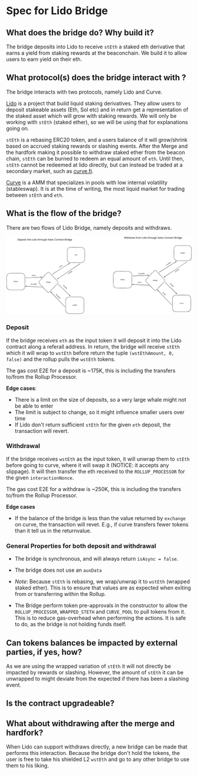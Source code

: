 # Spec for Lido Bridge

## What does the bridge do? Why build it?

The bridge deposits into Lido to receive `stEth` a staked eth derivative that earns a yield from staking rewards at the beaconchain. We build it to allow users to earn yield on their eth.

## What protocol(s) does the bridge interact with ?

The bridge interacts with two protocols, namely Lido and Curve.

[Lido](https://lido.fi/) is a project that build liquid staking derivatives. They allow users to deposit stakeable assets (Eth, Sol etc) and in return get a representation of the staked asset which will grow with staking rewards. We will only be working with `stEth` (staked ether), so we will be using that for explanations going on.

`stEth` is a rebasing ERC20 token, and a users balance of it will grow/shrink based on accrued staking rewards or slashing events. After the Merge and the hardfork making it possible to withdraw staked ether from the beacon chain, `stEth` can be burned to redeem an equal amount of `eth`. Until then, `stEth` cannot be redeemed at lido directly, but can instead be traded at a secondary market, such as [curve.fi](https://curve.fi/steth).

[Curve](https://curve.fi/) is a AMM that specializes in pools with low internal volatility (stableswap). It is at the time of writing, the most liquid market for trading between `stEth` and `eth`.

## What is the flow of the bridge?

There are two flows of Lido Bridge, namely deposits and withdraws.

![Lido flows](./LidoBridge.svg)

### Deposit

If the bridge receives `eth` as the input token it will deposit it into the Lido contract along a referall address. In return, the bridge will receive `stEth` which it will wrap to `wstEth` before return the tuple `(wstEthAmount, 0, false)` and the rollup pulls the `wstEth` tokens.

The gas cost E2E for a deposit is ~175K, this is including the transfers to/from the Rollup Processor.

**Edge cases**:

- There is a limit on the size of deposits, so a very large whale might not be able to enter
- The limit is subject to change, so it might influence smaller users over time
- If Lido don't return sufficient `stEth` for the given `eth` deposit, the transaction will revert.

### Withdrawal

If the bridge receives `wstEth` as the input token, it will unwrap them to `stEth` before going to curve, where it will swap it (NOTICE: it accepts any slippage). It will then transfer the eth received to the `ROLLUP_PROCESSOR` for the given `interactionNonce`.

The gas cost E2E for a withdraw is ~250K, this is including the transfers to/from the Rollup Processor.

**Edge cases**

- If the balance of the bridge is less than the value returned by `exchange` on curve, the transaction will revet. E.g., if curve transfers fewer tokens than it tell us in the returnvalue.

### General Properties for both deposit and withdrawal

- The bridge is synchronous, and will always return `isAsync = false`.

- The bridge does not use an `auxData`

- _Note_: Because `stEth` is rebasing, we wrap/unwrap it to `wstEth` (wrapped staked ether). This is to ensure that values are as expected when exiting from or transferring within the Rollup.

- The Bridge perform token pre-approvals in the constructor to allow the `ROLLUP_PROCESSOR`, `WRAPPED_STETH` and `CURVE_POOL` to pull tokens from it. This is to reduce gas-overhead when performing the actions. It is safe to do, as the bridge is not holding funds itself.

## Can tokens balances be impacted by external parties, if yes, how?

As we are using the wrapped variation of `stEth` it will not directly be impacted by rewards or slashing. However, the amount of `stEth` it can be unwrapped to might deviate from the expected if there has been a slashing event.

## Is the contract upgradeable?

## What about withdrawing after the merge and hardfork?

When Lido can support withdraws directly, a new bridge can be made that performs this interaction. Because the bridge don't hold the tokens, the user is free to take his shielded L2 `wstEth` and go to any other bridge to use them to his liking.
